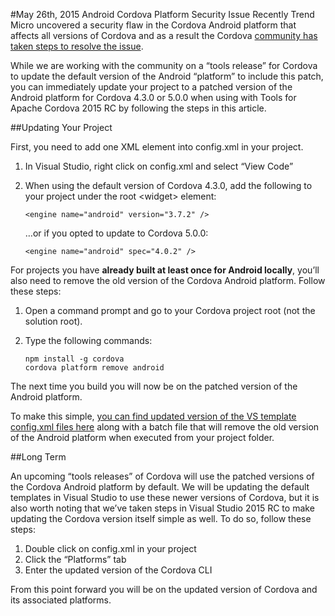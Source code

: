 #May 26th, 2015 Android Cordova Platform Security Issue
Recently Trend Micro uncovered a security flaw in the Cordova Android platform that affects all versions of Cordova and as a result the Cordova [community has taken steps to resolve the issue](http://cordova.apache.org/announcements/2015/05/26/android-402.html). 

While we are working with the community on a “tools release” for Cordova to update the default version of the Android “platform” to include this patch, you can immediately update your project to a patched version of the Android platform for Cordova 4.3.0 or 5.0.0 when using with Tools for Apache Cordova 2015 RC by following the steps in this article.

##Updating Your Project

First, you need to add one XML element into config.xml in your project.

1. In Visual Studio, right click on config.xml and select “View Code”
2. When using the default version of Cordova 4.3.0, add the following to your project under the root \<widget\> element:

    ~~~~~~~~~~~~~~~~~~~~~~~
    <engine name="android" version="3.7.2" />
    ~~~~~~~~~~~~~~~~~~~~~~~~

    …or if you opted to update to Cordova 5.0.0:

    ~~~~~~~~~~~~~~~~~~~~~~~~
	<engine name="android" spec="4.0.2" />
    ~~~~~~~~~~~~~~~~~~~~~~~~

For projects you have **already built at least once for Android locally**, you’ll also need to remove the old version of the Cordova Android platform. Follow these steps:

1.	Open a command prompt and go to your Cordova project root (not the solution root). 

2.	Type the following commands:

	~~~~~~~~~~~~~~~~~~~~~~~~
	npm install -g cordova
	cordova platform remove android
	~~~~~~~~~~~~~~~~~~~~~~~~

The next time you build you will now be on the patched version of the Android platform.

To make this simple, [you can find updated version of the VS template config.xml files here](https://github.com/Microsoft/cordova-docs/tree/master/tips-and-workarounds/android/security-05-26-2015) along with a batch file that will remove the old version of the Android platform when executed from your project folder.

##Long Term

An upcoming “tools releases” of Cordova will use the patched versions of the Cordova Android platform by default. We will be updating the default templates in Visual Studio to use these newer versions of Cordova, but it is also worth noting that we’ve taken steps in Visual Studio 2015 RC to make updating the Cordova version itself simple as well. To do so, follow these steps:

1.	Double click on config.xml in your project
2.	Click the “Platforms” tab
3.	Enter the updated version of the Cordova CLI

From this point forward you will be on the updated version of Cordova and its associated platforms.
